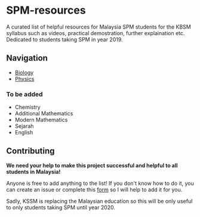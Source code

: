 # SPM-resources
A curated list of helpful resources for Malaysia SPM students for the KBSM syllabus such as videos, practical demostration, further explaination etc. Dedicated to students taking SPM in year 2019.

## Navigation
* [Biology](/biology/README.md)
* [Physics](/physics/README.md)

### To be added
* Chemistry
* Additional Mathematics
* Modern Mathematics
* Sejarah
* English

## Contributing
**We need your help to make this project successful and helpful to all students in Malaysia!**

Anyone is free to add anything to the list! If you don't know how to do it, you can create an issue or complete this [form](https://goo.gl/forms/1KehyrzzTy8kchAR2) so I will help to add it for you.

Sadly, KSSM is replacing the Malaysian education so this will be only useful to only students taking SPM until year 2020.
